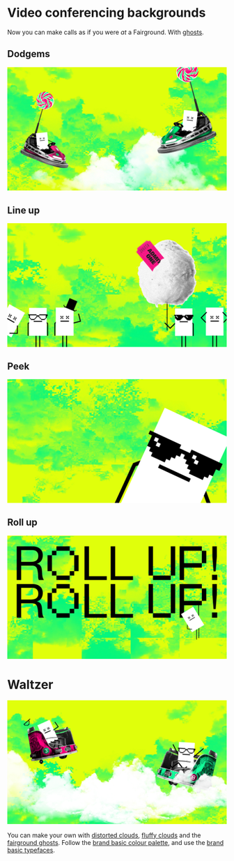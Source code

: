 # Video conferencing backgrounds
Now you can make calls as if you were *at* a Fairground. With [ghosts](../3C%20Graphics/Ghosts%20Of%20Centralised%20Liquidity/).

## Dodgems
![1](./Dodgems%20Zoom%20Background.jpg)

## Line up
![2](./Line-up%20Zoom%20Background.jpg)

## Peek 
![3](./Peek%20Zoom%20Background.jpg)

## Roll up
![4](./Roll%20Up!%20Zoom%20Background.jpg)

# Waltzer
![5](./Waltzer%20Zoom%20Background.jpg)

You can make your own with [distorted clouds](../3C%20Graphics/Distorted%20Clouds/), [fluffy clouds](../3C%20Graphics/Fluffy%20Clouds/) and the [fairground ghosts](../3C%20Graphics/Ghosts%20Of%20Centralised%20Liquidity/). Follow the [brand basic colour palette](../../1%20Vega%20Brand%20Basics/1C%20Colour%20Palette/), and use the [brand basic typefaces](../../1%20Vega%20Brand%20Basics/1D%20Typefaces/).